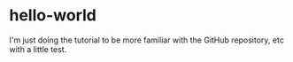 # hello-world
I'm just doing the tutorial to be more familiar with the GitHub repository, etc with a little test.
